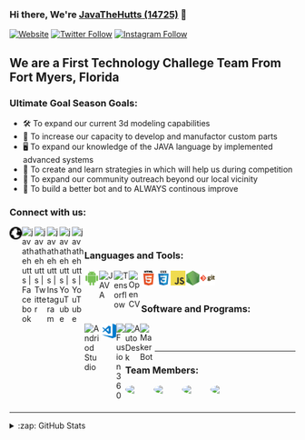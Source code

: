 ### Hi there, We're [JavaTheHutts (14725)][website] 👋

[![Website](https://img.shields.io/website?label=javathehutts.org&style=for-the-badge&url=http%3A%2F%2Fjavathehutts.org)](https://javathehutts.org)
[![Twitter Follow](https://img.shields.io/twitter/follow/javathehutts?color=1DA1F2&logo=twitter&style=for-the-badge)](https://twitter.com/intent/follow?original_referer=https%3A%2F%2Fgithub.com%2Fjavathehutts&screen_name=javathehutts)
[![Instagram Follow](https://img.shields.io/badge/instagram-%23E4405F.svg?&style=for-the-badge&logo=instagram&logoColor=white)](https://instagram.com/jthftc)

## We are a First Technology Challege Team From Fort Myers, Florida
### Ultimate Goal Season Goals:

- 🛠️ To expand our current 3d modeling capabilities
- 🧰 To increase our capacity to develop and manufactor custom parts
- 🖥️ To expand our knowledge of the JAVA language by implemented advanced systems
- 📒 To create and learn strategies in which will help us during competition
- 🤝 To expand our community outreach beyond our local vicinity 
- 🤖 To build a better bot and to ALWAYS continous improve


### Connect with us:

[<img align="left" alt="javathehutts.org" width="22px" src="https://raw.githubusercontent.com/iconic/open-iconic/master/svg/globe.svg" />][website]
[<img align="left" alt="javathehutts | Facebook" width="22px" src="https://cdn.jsdelivr.net/npm/simple-icons@v3/icons/facebook.svg" />][facebook]
[<img align="left" alt="javathehutts | Twitter" width="22px" src="https://cdn.jsdelivr.net/npm/simple-icons@v3/icons/twitter.svg" />][twitter]
[<img align="left" alt="javathehutts | Instagram" width="22px" src="https://cdn.jsdelivr.net/npm/simple-icons@v3/icons/instagram.svg" />][instagram]
[<img align="left" alt="javathehutts | YouTube" width="22px" src="https://cdn.jsdelivr.net/npm/simple-icons@v3/icons/youtube.svg" />][youtube]
[<img align="left" alt="javathehutts | YouTube" width="22px" src="https://cdn.jsdelivr.net/npm/simple-icons@v3/icons/reddit.svg" />][reddit]

<br />

### Languages and Tools:

<img align="left" alt="Andriod Studio" width="26px" src="https://raw.githubusercontent.com/github/explore/80688e429a7d4ef2fca1e82350fe8e3517d3494d/topics/android/android.png" />
<img align="left" alt="JAVA" width="26px" src="https://www.pinclipart.com/picdir/big/170-1700268_java3-logo-java-clipart.png" />
<img align="left" alt="Tensorflow" width="26px" src="https://cdn-images-1.medium.com/max/1200/1*iDQvKoz7gGHc6YXqvqWWZQ.png" />
<img align="left" alt="OpenCV" width="22px" src="https://upload.wikimedia.org/wikipedia/commons/thumb/3/32/OpenCV_Logo_with_text_svg_version.svg/1200px-OpenCV_Logo_with_text_svg_version.svg.png" />
<img align="left" alt="HTML5" width="26px" src="https://raw.githubusercontent.com/github/explore/80688e429a7d4ef2fca1e82350fe8e3517d3494d/topics/html/html.png" />
<img align="left" alt="CSS3" width="26px" src="https://raw.githubusercontent.com/github/explore/80688e429a7d4ef2fca1e82350fe8e3517d3494d/topics/css/css.png" />
<img align="left" alt="JavaScript" width="26px" src="https://raw.githubusercontent.com/github/explore/80688e429a7d4ef2fca1e82350fe8e3517d3494d/topics/javascript/javascript.png" />
<img align="left" alt="Node.js" width="26px" src="https://raw.githubusercontent.com/github/explore/80688e429a7d4ef2fca1e82350fe8e3517d3494d/topics/nodejs/nodejs.png" />
<img align="left" alt="Git" width="26px" src="https://raw.githubusercontent.com/github/explore/80688e429a7d4ef2fca1e82350fe8e3517d3494d/topics/git/git.png" />

<br />
<br />

### Software and Programs:

<img align="left" alt="Andriod Studio" width="30px" src="https://logonoid.com/images/android-studio-logo.png" />
<img align="left" alt="Visual Studio Code" width="26px" src="https://raw.githubusercontent.com/github/explore/80688e429a7d4ef2fca1e82350fe8e3517d3494d/topics/visual-studio-code/visual-studio-code.png" />
<img align="left" alt="Fusion 360" width="16px" src="https://www.pinclipart.com/picdir/big/519-5198181_fusion-360-logo-png-clipart.png" />
<img align="left" alt="AutoDesk" width="26px" src="https://upload.wikimedia.org/wikipedia/commons/thumb/0/0a/Autodesk_Logo_A_only.svg/1200px-Autodesk_Logo_A_only.svg.png" />
<img align="left" alt="MakerBot" width="26px" src="https://lh3.googleusercontent.com/HzYB8cwEDfErVwOw1rqctICgX8o1MPK19nO7lnOlcHcX9E38VlRFX9A1mwaITyBFZ9Py=s180" />

<br />
<br />

--- 
### Team Members:

<img align="left" src="http://javathehutts.org/wp-content/uploads/2020/07/IMG_7114-scaled-1cayden.jpg" height="auto" width="50" style="border-radius:50%">
<img align="left" src="http://javathehutts.org/wp-content/uploads/2020/07/IMG_7122-scalednick.jpg" height="auto" width="50" style="border-radius:50%">
<img align="left" src="http://javathehutts.org/wp-content/uploads/2020/07/IMG_7116-scaledaum.jpg" height="auto" width="50" style="border-radius:50%">
<img align="left" src="http://javathehutts.org/wp-content/uploads/2020/07/IMG_7120-scaled-1will.jpg" height="auto" width="50" style="border-radius:50%">

<br/>
<br/>


---


<details>
  <summary>:zap: GitHub Stats</summary>

  <img align="left" alt="codeSTACKr's GitHub Stats" src="https://github-readme-stats.codestackr.vercel.app/api?username=jthftc&show_icons=true&hide_border=true" />

</details>

[website]: http://javathehutts.org
[twitter]: https://twitter.com/javathehutts
[youtube]: https://youtube.com/channel/UC7lOdu9FJqzLBgwIap4CDhw
[instagram]: https://instagram.com/jthftc
[facebook]: https://www.facebook.com/Javathehutts/
[reddit]: https://www.reddit.com/user/JavaTheHutts/
